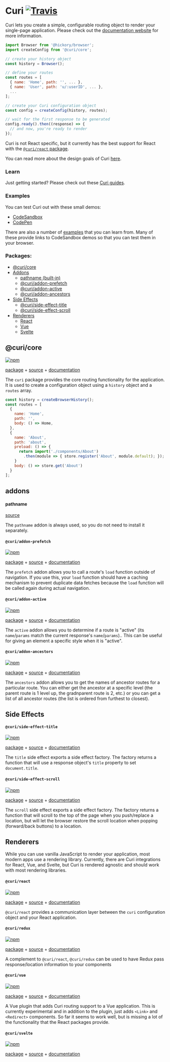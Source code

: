 # Curi [![Travis][build-badge]][build]

Curi lets you create a simple, configurable routing object to render your single-page application. Please check out the [documentation website](https://curi.js.org/) for more information.

```js
import Browser from '@hickory/browser';
import createConfig from '@curi/core';

// create your history object
const history = Browser();

// define your routes
const routes = [
  { name: 'Home', path: '', ... },
  { name: 'User', path: 'u/:userID', ... },
  ...
];

// create your Curi configuration object
const config = createConfig(history, routes);

// wait for the first response to be generated
config.ready().then((response) => {
  // and now, you're ready to render
});
```

Curi is not React specific, but it currently has the best support for React with the [`@curi/react` package](#react).

You can read more about the design goals of Curi [here](DESIGN_GOALS.md).

### Learn

Just getting started? Please check out these [Curi guides](https://curi.js.org/guides/getting-started/).

<!--For a reference to some of the terms used with Curi, please see the [glossary](./docs/GLOSSARY.md)-->

### Examples

You can test Curi out with these small demos:
* [CodeSandbox](https://codesandbox.io/embed/gLX5W2gvj)
* [CodePen](https://codepen.io/pshrmn/pen/mmebOK)

There are also a number of [examples](/examples) that you can learn from. Many of these provide links to CodeSandbox demos so that you can test them in your browser.

### Packages:
* [@curi/core](#curicore)
* [Addons](#addons)
  * [pathname (built-in)](#pathname)
  * [@curi/addon-prefetch](#curiaddon-prefetch)
  * [@curi/addon-active](#curiaddon-active)
  * [@curi/addon-ancestors](#curiaddon-ancestors)
* [Side Effects](#side-effects)
  * [@curi/side-effect-title](#curiside-effect-title)
  * [@curi/side-effect-scroll](#curiside-effect-scroll)
* [Renderers](#renderers)
  * [React](#curireact)
  * [Vue](#curivue)
  * [Svelte](#curisvelte)

## @curi/core

[![npm][@curi/version-badge]][npm-curi]

[package](/packages/core) + [source](/packages/core/src) + [documentation](https://curi.js.org/packages/@curi/curi/)

The `curi` package provides the core routing functionality for the application. It is used to create a configuration object using a `history` object and a `routes` array.

```js
const history = createBrowserHistory();
const routes = [
  {
    name: 'Home',
    path: '',
    body: () => Home,
  },
  {
    name: 'About',
    path: 'about',
    preload: () => {
      return import('./components/About')
        .then(module => { store.register('About', module.default); });
    }
    body: () => store.get('About')
  }
];
```

## addons

#### pathname

[source](/packages/curi/src/addons/pathname.js)

The `pathname` addon is always used, so you do not need to install it separately.

#### `@curi/addon-prefetch`

[![npm][@curi/addon-prefetch-version-badge]][npm-@curi/addon-prefetch]

[package](/packages/addons/addon-prefetch) + [source](/packages/addons/addon-prefetch/src/index.js) + [documentation](https://curi.js.org/packages/@curi/addon-prefetch/)

The `prefetch` addon allows you to call a route's `load` function outside of navigation. If you use this, your `load` function should have a caching mechanism to prevent duplicate data fetches because the `load` function will be called again during actual navigation.

#### `@curi/addon-active`

[![npm][@curi/addon-active-version-badge]][npm-@curi/addon-active]

[package](/packages/addons/addon-active) + [source](/packages/addons/addon-active/src/index.js) + [documentation](https://curi.js.org/packages/@curi/addon-active/)

The `active` addon allows you to determine if a route is "active" (its `name`/`params` match the current response's `name`/`params`).. This can be useful for giving an element a specific style when it is "active".

#### `@curi/addon-ancestors`

[![npm][@curi/addon-ancestors-version-badge]][npm-@curi/addon-ancestors]

[package](/packages/addons/addon-ancestors) + [source](/packages/addons/addon-ancestors/src/index.js) + [documentation](https://curi.js.org/packages/@curi/addon-ancestors/)

The `ancestors` addon allows you to get the names of ancestor routes for a particular route. You can either get the ancestor at a specific level (the parent route is 1 level up, the gradnparent route is 2, etc.) or you can get a list of all ancestor routes (the list is ordered from furthest to closest).

## Side Effects

#### `@curi/side-effect-title`

[![npm][@curi/side-effect-title-version-badge]][npm-@curi/side-effect-title]

[package](/packages/side-effects/side-effect-title) + [source](/packages/side-effects/side-effect-title/src/index.js) + [documentation](https://curi.js.org/packages/@curi/side-effect-title/)

The `title` side effect exports a side effect factory. The factory returns a function that will use a response object's `title` property to set `document.title`.

#### `@curi/side-effect-scroll`

[![npm][@curi/side-effect-scroll-version-badge]][npm-@curi/side-effect-scroll]

[package](/packages/side-effects/side-effect-scroll) + [source](/packages/side-effects/side-effect-scroll/src/index.js) + [documentation](https://curi.js.org/packages/@curi/side-effect-scroll/)

The `scroll` side effect exports a side effect factory. The factory returns a function that will scroll to the top of the page when you push/replace a location, but will let the browser restore the scroll location when popping (forward/back buttons) to a location.

## Renderers

While you can use vanilla JavaScript to render your application, most modern apps use a rendering library. Currently, there are Curi integrations for React, Vue, and Svelte, but Curi is rendered agnostic and should work with most rendering libraries.

#### `@curi/react`

[![npm][@curi/react-version-badge]][npm-@curi/react]

[package](/packages/react) + [source](/packages/react/src) + [documentation](https://curi.js.org/packages/@curi/react/)

`@curi/react` provides a communication layer between the `curi` configuration object and your React application.

#### `@curi/redux`

[![npm][@curi/redux-version-badge]][npm-@curi/redux]

[package](/packages/redux) + [source](/packages/redux/src) + [documentation](https://curi.js.org/packages/@curi/redux/)

A complement to `@curi/react`, `@curi/redux` can be used to have Redux pass response/location information to your components

#### `@curi/vue`

[![npm][@curi/vue-version-badge]][npm-@curi/vue]

[package](/packages/vue) + [source](/packages/vue/src) + [documentation](https://curi.js.org/packages/@curi/vue/)

A Vue plugin that adds Curi routing support to a Vue application. This is currently experimental and in addition to the plugin, just adds `<Link>` and `<Redirect>` components. So far it seems to work well, but is missing a lot of the functionality that the React packages provide.

#### `@curi/svelte`

[![npm][@curi/svelte-version-badge]][npm-@curi/svelte]

[package](/packages/svelte) + [source](/packages/svelte/src) + [documentation](https://curi.js.org/packages/@curi/svelte/)


[build-badge]: https://img.shields.io/travis/pshrmn/curi/master.svg
[build]: https://travis-ci.org/pshrmn/curi

[@curi/version-badge]: https://img.shields.io/npm/v/curi.svg
[npm-curi]: https://npmjs.com/package/curi

[@curi/addon-prefetch-version-badge]: https://img.shields.io/npm/v/@curi/addon-prefetch.svg
[npm-@curi/addon-prefetch]: https://npmjs.com/package/@curi/addon-prefetch

[@curi/addon-active-version-badge]: https://img.shields.io/npm/v/@curi/addon-active.svg
[npm-@curi/addon-active]: https://npmjs.com/package/@curi/addon-active

[@curi/addon-ancestors-version-badge]: https://img.shields.io/npm/v/@curi/addon-ancestors.svg
[npm-@curi/addon-ancestors]: https://npmjs.com/package/@curi/addon-ancestors

[@curi/side-effect-title-version-badge]: https://img.shields.io/npm/v/@curi/side-effect-title.svg
[npm-@curi/side-effect-title]: https://npmjs.com/package/@curi/side-effect-title

[@curi/side-effect-scroll-version-badge]: https://img.shields.io/npm/v/@curi/side-effect-scroll.svg
[npm-@curi/side-effect-scroll]: https://npmjs.com/package/@curi/side-effect-scroll

[@curi/react-version-badge]: https://img.shields.io/npm/v/@curi/react.svg
[npm-@curi/react]: https://npmjs.com/package/@curi/react

[@curi/redux-version-badge]: https://img.shields.io/npm/v/@curi/redux.svg
[npm-@curi/redux]: https://npmjs.com/package/@curi/redux

[@curi/vue-version-badge]: https://img.shields.io/npm/v/@curi/vue.svg
[npm-@curi/vue]: https://npmjs.com/package/@curi/vue

[@curi/svelte-version-badge]: https://img.shields.io/npm/v/@curi/svelte.svg
[npm-@curi/svelte]: https://npmjs.com/package/@curi/svelte
